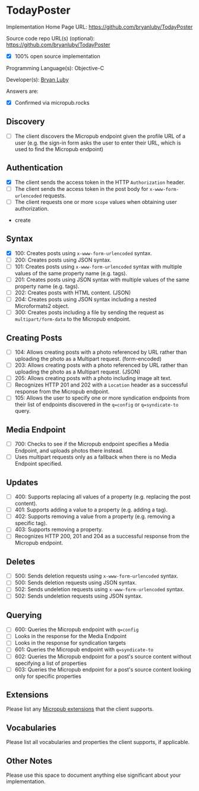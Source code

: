 # TodayPoster

Implementation Home Page URL: https://github.com/bryanluby/TodayPoster

Source code repo URL(s) (optional): https://github.com/bryanluby/TodayPoster
* [x] 100% open source implementation

Programming Language(s): Objective-C

Developer(s): [Bryan Luby](https://github.com/bryanluby)

Answers are:
* [x] Confirmed via micropub.rocks

## Discovery
* [ ] The client discovers the Micropub endpoint given the profile URL of a user (e.g. the sign-in form asks the user to enter their URL, which is used to find the Micropub endpoint)

## Authentication
* [x] The client sends the access token in the HTTP `Authorization` header.
* [ ] The client sends the access token in the post body for `x-www-form-urlencoded` requests.
* [ ] The client requests one or more `scope` values when obtaining user authorization.
 * create

## Syntax
* [x] 100: Creates posts using `x-www-form-urlencoded` syntax.
* [ ] 200: Creates posts using JSON syntax.
* [ ] 101: Creates posts using `x-www-form-urlencoded` syntax with multiple values of the same property name (e.g. tags).
* [ ] 201: Creates posts using JSON syntax with multiple values of the same property name (e.g. tags).
* [ ] 202: Creates posts with HTML content. (JSON)
* [ ] 204: Creates posts using JSON syntax including a nested Microformats2 object.
* [ ] 300: Creates posts including a file by sending the request as `multipart/form-data` to the Micropub endpoint.

## Creating Posts
* [ ] 104: Allows creating posts with a photo referenced by URL rather than uploading the photo as a Multipart request. (form-encoded)
* [ ] 203: Allows creating posts with a photo referenced by URL rather than uploading the photo as a Multipart request. (JSON)
* [ ] 205: Allows creating posts with a photo including image alt text.
* [ ] Recognizes HTTP 201 and 202 with a `Location` header as a successful response from the Micropub endpoint.
* [ ] 105: Allows the user to specify one or more syndication endpoints from their list of endpoints discovered in the `q=config` or `q=syndicate-to` query.

## Media Endpoint
* [ ] 700: Checks to see if the Micropub endpoint specifies a Media Endpoint, and uploads photos there instead.
* [ ] Uses multipart requests only as a fallback when there is no Media Endpoint specified.

## Updates
* [ ] 400: Supports replacing all values of a property (e.g. replacing the post content).
* [ ] 401: Supports adding a value to a property (e.g. adding a tag).
* [ ] 402: Supports removing a value from a property (e.g. removing a specific tag).
* [ ] 403: Supports removing a property.
* [ ] Recognizes HTTP 200, 201 and 204 as a successful response from the Micropub endpoint.

## Deletes
* [ ] 500: Sends deletion requests using `x-www-form-urlencoded` syntax.
* [ ] 500: Sends deletion requests using JSON syntax.
* [ ] 502: Sends undeletion requests using `x-www-form-urlencoded` syntax.
* [ ] 502: Sends undeletion requests using JSON syntax.

## Querying
* [ ] 600: Queries the Micropub endpoint with `q=config`
 * [ ] Looks in the response for the Media Endpoint
 * [ ] Looks in the response for syndication targets
* [ ] 601: Queries the Micropub endpoint with `q=syndicate-to`
* [ ] 602: Queries the Micropub endpoint for a post's source content without specifying a list of properties
* [ ] 603: Queries the Micropub endpoint for a post's source content looking only for specific properties

## Extensions

Please list any [Micropub extensions](https://indieweb.org/Micropub-extensions) that the client supports.

## Vocabularies

Please list all vocabularies and properties the client supports, if applicable.

## Other Notes

Please use this space to document anything else significant about your implementation.
